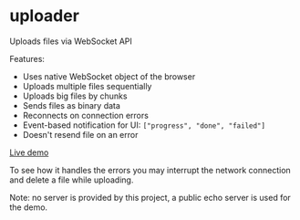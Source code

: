 # uploader
Uploads files via WebSocket API

Features:
* Uses native WebSocket object of the browser
* Uploads multiple files sequentially
* Uploads big files by chunks
* Sends files as binary data
* Reconnects on connection errors
* Event-based notification for UI: `["progress", "done", "failed"]`
* Doesn't resend file on an error

[Live demo](https://dmitrymyadzelets.github.io/uploader/)


To see how it handles the errors you may interrupt the network connection and delete a file while uploading.

Note: no server is provided by this project, a public echo server is used for the demo.
